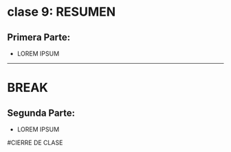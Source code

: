 # clase 9: RESUMEN

## Primera Parte: 

- LOREM IPSUM

---
# BREAK

## Segunda Parte:

- LOREM IPSUM

#CIERRE DE CLASE

